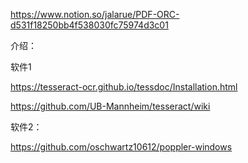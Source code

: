 https://www.notion.so/jalarue/PDF-ORC-d531f18250bb4f538030fc75974d3c01

介绍：

软件1

https://tesseract-ocr.github.io/tessdoc/Installation.html

https://github.com/UB-Mannheim/tesseract/wiki

软件2：

https://github.com/oschwartz10612/poppler-windows
